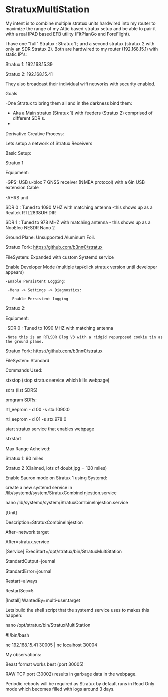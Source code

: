 # StratuxMultiStation


My intent is to combine multiple stratux units hardwired into my router to maximize the range of my Attic based stratux setup and be able to pair it with a real IPAD based EFB utility (FltPlanGo and ForeFlight). 



I have one "full" Stratux : Stratux 1 ; and a second stratux (stratux 2 with only an SDR Stratux 2). 
Both are hardwired to my router (192.168.15.1) with static IP's:

  Stratux 1: 192.168.15.39 
  
  Stratux 2: 192.168.15.41

They also broadcast their individual wifi networks with security enabled.


Goals

-One Stratux to bring them all and in the darkness bind them:

  - Aka a Main stratux (Stratux 1) with feeders (Stratux 2) comprised of different SDR's.
  - 
  
Derivative Creative Process:


Lets setup a network of Stratux Receivers


Basic Setup:

Stratux 1

 Equipment:
 
  -GPS: USB u-blox 7 GNSS receiver (NMEA protocol) with a 6in USB extension Cable
  
  -AHRS unit
  
  SDR 0 : Tuned to 1090 MHZ with matching antenna
    -this shows up as a Realtek RTL2838UHIDIR 
    
  SDR 1 : Tuned to 978 MHZ with matching antenna
    - this shows up as a NooElec NESDR Nano 2
    
 Ground Plane: Unsupported Aluminum Foil.
 
 Stratux Fork: https://github.com/b3nn0/stratux
 
 FileSystem: Expanded with custom Systemd service
 

  Enable Developer Mode (multiple tap/click stratux version until developer appears)
  
    -Enable Persistent Logging:
    
     -Menu -> Settings -> Diagnostics:
     
       Enable Persistent logging
       
      



Stratux 2:

 Equipment:
 
   -SDR 0 : Tuned to 1090 MHZ with matching antenna
   
    -Note this is an RTLSDR Blog V3 with a ridgid repurposed cookie tin as the ground plane.
    
   
 Stratux Fork: https://github.com/b3nn0/stratux
 
 FileSystem: Standard
 
 
 
 
 Commands Used:
 
   stxstop (stop stratux service which kills webpage)
   
  sdrs (list SDRS)
  
  
  program SDRs:
  
  rtl_eeprom - d 00 -s stx:1090:0
  
  rtl_eeprom - d 01 -s stx:978:0
  
  
  start stratux service that enables webpage
  
  stxstart
  
  
     
 Max Range Acheived: 
 
 Stratux 1: 90 miles
 
 Stratux 2 (Claimed, lots of doubt.jpg = 120 miles)
 
 
 
 Enable Sauron mode on Stratux 1 using Systemd:
 
 create a new systemd service in /lib/systemd/system/StratuxCombineInjestion.service 
 
 
 nano /lib/systemd/system/StratuxCombineInjestion.service 
 
 
 
[Unit]

Description=StratuxCombineInjestion

After=network.target

After=stratux.service


[Service]
ExecStart=/opt/stratux/bin/StratuxMultiStation

StandardOutput=journal

StandardError=journal

Restart=always

RestartSec=5 


[Install]
WantedBy=multi-user.target
 
 
Lets build the shell script that the systemd service uses to makes this happen:


nano /opt/stratux/bin/StratuxMultiStation

#!/bin/bash

nc 192.168.15.41 30005 | nc localhost 30004



My observations:

Beast format works best (port 30005)

RAW TCP port (30002) results in garbage data in the webpage. 



Periodic reboots will be required as Stratux by default runs in Read Only mode which becomes filled with logs around 3 days. 


 

    
 
  
